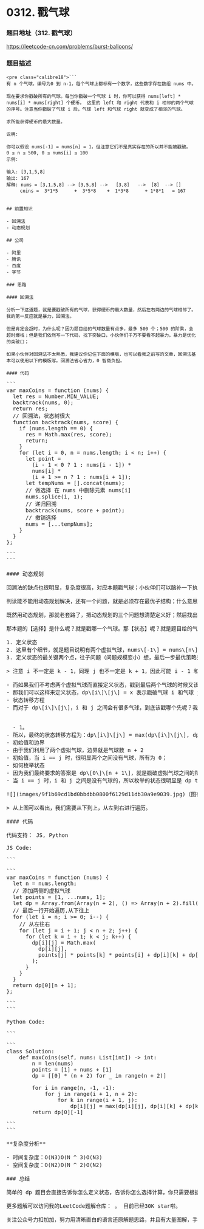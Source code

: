 # 0312. 戳气球

### 题目地址（312. 戳气球）

<https://leetcode-cn.com/problems/burst-balloons/>

### 题目描述

```
<pre class="calibre18">```
有 n 个气球，编号为0 到 n-1，每个气球上都标有一个数字，这些数字存在数组 nums 中。

现在要求你戳破所有的气球。每当你戳破一个气球 i 时，你可以获得 nums[left] * nums[i] * nums[right] 个硬币。 这里的 left 和 right 代表和 i 相邻的两个气球的序号。注意当你戳破了气球 i 后，气球 left 和气球 right 就变成了相邻的气球。

求所能获得硬币的最大数量。

说明:

你可以假设 nums[-1] = nums[n] = 1，但注意它们不是真实存在的所以并不能被戳破。
0 ≤ n ≤ 500, 0 ≤ nums[i] ≤ 100
示例:

输入: [3,1,5,8]
输出: 167
解释: nums = [3,1,5,8] --> [3,5,8] -->   [3,8]   -->  [8]  --> []
     coins =  3*1*5      +  3*5*8    +  1*3*8      + 1*8*1   = 167

```
```

## 前置知识

- 回溯法
- 动态规划

## 公司

- 阿里
- 腾讯
- 百度
- 字节

### 思路

#### 回溯法

分析一下这道题，就是要戳破所有的气球，获得硬币的最大数量，然后左右两边的气球相邻了。我的第一反应就是暴力，回溯法。

但是肯定会超时，为什么呢？因为题目给的气球数量有点多，最多 500 个；500 的阶乘，会超时爆栈；但是我们依然写一下代码，找下突破口，小伙伴们千万不要看不起暴力，暴力是优化的突破口；

如果小伙伴对回溯法不太熟悉，我建议你记住下面的模版，也可以看我之前写的文章，回溯法基本可以使用以下的模版写。回溯法省心省力，0 智商负担。

#### 代码

```
<pre class="calibre18">```
<span class="hljs-keyword">var</span> maxCoins = <span class="hljs-function"><span class="hljs-keyword">function</span> (<span class="hljs-params">nums</span>) </span>{
  <span class="hljs-keyword">let</span> res = <span class="hljs-params">Number</span>.MIN_VALUE;
  backtrack(nums, <span class="hljs-params">0</span>);
  <span class="hljs-keyword">return</span> res;
  <span class="hljs-title">// 回溯法，状态树很大</span>
  <span class="hljs-function"><span class="hljs-keyword">function</span> <span class="hljs-title">backtrack</span>(<span class="hljs-params">nums, score</span>) </span>{
    <span class="hljs-keyword">if</span> (nums.length == <span class="hljs-params">0</span>) {
      res = <span class="hljs-params">Math</span>.max(res, score);
      <span class="hljs-keyword">return</span>;
    }
    <span class="hljs-keyword">for</span> (<span class="hljs-keyword">let</span> i = <span class="hljs-params">0</span>, n = nums.length; i < n; i++) {
      <span class="hljs-keyword">let</span> point =
        (i - <span class="hljs-params">1</span> < <span class="hljs-params">0</span> ? <span class="hljs-params">1</span> : nums[i - <span class="hljs-params">1</span>]) *
        nums[i] *
        (i + <span class="hljs-params">1</span> >= n ? <span class="hljs-params">1</span> : nums[i + <span class="hljs-params">1</span>]);
      <span class="hljs-keyword">let</span> tempNums = [].concat(nums);
      <span class="hljs-title">// 做选择 在 nums 中删除元素 nums[i]</span>
      nums.splice(i, <span class="hljs-params">1</span>);
      <span class="hljs-title">// 递归回溯</span>
      backtrack(nums, score + point);
      <span class="hljs-title">// 撤销选择</span>
      nums = [...tempNums];
    }
  }
};

```
```

#### 动态规划

回溯法的缺点也很明显，复杂度很高，对应本题戳气球；小伙伴们可以脑补一下执行过程的状态树，这里我偷个懒就不画了；通过仔细观察这个状态树，我们会发现这个状态树的【选择】上，会有一些重复的选择分支；很明显存在了重复子问题；自然我就想到了能不能用动态规划来解决；

判读能不能用动态规划解决，还有一个问题，就是必须存在最优子结构；什么意思呢？其实就是根据局部最优，推导出答案；假设我们戳破第 k 个气球是最优策略的最后一步，和上一步有没有联系呢？根据题目意思，戳破第 k 个，前一个和后一个就变成相邻的了，看似是会有联系，其实是没有的。因为戳破第 k 个和 k-1 个是没有联系的，脑补一下回溯法的状态树就更加明确了；

既然用动态规划，那就老套路了，把动态规划的三个问题想清楚定义好；然后找出题目的【状态】和【选择】，然后根据【状态】枚举，枚举的过程中根据【选择】计算递推就能得到答案了。

那本题的【选择】是什么呢？就是戳哪一个气球。那【状态】呢？就是题目给的气球数量。

1. 定义状态
2. 这里有个细节，就是题目说明有两个虚拟气球，nums\[-1\] = nums\[n\] = 1；如果当前戳破的气球是最后一个或者第一个，前面/后面没有气球了，不能乘以 0，而是乘以 1。
3. 定义状态的最关键两个点，往子问题（问题规模变小）想，最后一步最优策略是什么；我们假设最后戳破的气球是 k，戳破 k 获得最大数量的银币就是 nums\[i\]  *nums\[k\]*  nums\[j\] 再加上前面戳破的最大数量和后面的最大数量，即：nums\[i\]  *nums\[k\]*  nums\[j\] + 前面最大数量 + 后面最大数量，就是答案。

> 注意 i 不一定是 k - 1，同理 j 也不一定是 k + 1，因此可能 i - 1 和 i + 1 已经被戳破了。

- 而如果我们不考虑两个虚拟气球而直接定义状态，戳到最后两个气球的时候又该怎么定义状态来避免和前面的产生联系呢？这两个虚拟气球就恰到好处了，这也是本题的一个难点之一。
- 那我们可以这样来定义状态，dp\[i\]\[j\] = x 表示戳破气球 i 和气球 j 之间（开区间，不包括 i 和 j）的所有气球，可以获得的最大硬币数为 x。为什么开区间？因为不能和已经计算过的产生联系，我们这样定义之后，利用两个虚拟气球，戳到最后两个气球的时候就完美的避开了所有状态的联系。
- 状态转移方程
- 而对于 dp\[i\]\[j\]，i 和 j 之间会有很多气球，到底该戳哪个先呢？我们直接设为 k，枚举选择最优的 k 就可以了。
  
  
  - 1。
- 所以，最终的状态转移方程为：dp\[i\]\[j\] = max(dp\[i\]\[j\], dp\[i\]\[k\] + dp\[k\]\[j\] + nums\[k\]  *nums\[i\]*  nums\[j\])。由于是开区间，因此 k 为 i + 1, i + 2... j - 1。
- 初始值和边界
- 由于我们利用了两个虚拟气球，边界就是气球数 n + 2
- 初始值，当 i == j 时，很明显两个之间没有气球，所有为 0；
- 如何枚举状态
- 因为我们最终要求的答案是 dp\[0\]\[n + 1\]，就是戳破虚拟气球之间的所有气球获得的最大值；
- 当 i == j 时，i 和 j 之间是没有气球的，所以枚举的状态很明显是 dp table 的左上部分，也就是 j 大于 i，如下图所示，只给出一部分方便思考。

![](images/9f1b69cd1bd0bbdbb0800f6129d11db30a9e9039.jpg)（图有错误。图中 dp\[k\]\[i\] 应该是 dp\[i\]\[k\]，dp\[j\]\[k\] 应该是 dp\[k\]\[j\]）

> 从上图可以看出，我们需要从下到上，从左到右进行遍历。

#### 代码

代码支持： JS, Python

JS Code:

```
<pre class="calibre18">```
<span class="hljs-keyword">var</span> maxCoins = <span class="hljs-function"><span class="hljs-keyword">function</span> (<span class="hljs-params">nums</span>) </span>{
  <span class="hljs-keyword">let</span> n = nums.length;
  <span class="hljs-title">// 添加两侧的虚拟气球</span>
  <span class="hljs-keyword">let</span> points = [<span class="hljs-params">1</span>, ...nums, <span class="hljs-params">1</span>];
  <span class="hljs-keyword">let</span> dp = <span class="hljs-params">Array</span>.from(<span class="hljs-params">Array</span>(n + <span class="hljs-params">2</span>), () => <span class="hljs-params">Array</span>(n + <span class="hljs-params">2</span>).fill(<span class="hljs-params">0</span>));
  <span class="hljs-title">// 最后一行开始遍历,从下往上</span>
  <span class="hljs-keyword">for</span> (<span class="hljs-keyword">let</span> i = n; i >= <span class="hljs-params">0</span>; i--) {
    <span class="hljs-title">// 从左往右</span>
    <span class="hljs-keyword">for</span> (<span class="hljs-keyword">let</span> j = i + <span class="hljs-params">1</span>; j < n + <span class="hljs-params">2</span>; j++) {
      <span class="hljs-keyword">for</span> (<span class="hljs-keyword">let</span> k = i + <span class="hljs-params">1</span>; k < j; k++) {
        dp[i][j] = <span class="hljs-params">Math</span>.max(
          dp[i][j],
          points[j] * points[k] * points[i] + dp[i][k] + dp[k][j]
        );
      }
    }
  }
  <span class="hljs-keyword">return</span> dp[<span class="hljs-params">0</span>][n + <span class="hljs-params">1</span>];
};

```
```

Python Code:

```
<pre class="calibre18">```
<span class="hljs-class"><span class="hljs-keyword">class</span> <span class="hljs-title">Solution</span>:</span>
    <span class="hljs-function"><span class="hljs-keyword">def</span> <span class="hljs-title">maxCoins</span><span class="hljs-params">(self, nums: List[int])</span> -> int:</span>
        n = len(nums)
        points = [<span class="hljs-params">1</span>] + nums + [<span class="hljs-params">1</span>]
        dp = [[<span class="hljs-params">0</span>] * (n + <span class="hljs-params">2</span>) <span class="hljs-keyword">for</span> _ <span class="hljs-keyword">in</span> range(n + <span class="hljs-params">2</span>)]

        <span class="hljs-keyword">for</span> i <span class="hljs-keyword">in</span> range(n, <span class="hljs-params">-1</span>, <span class="hljs-params">-1</span>):
            <span class="hljs-keyword">for</span> j <span class="hljs-keyword">in</span> range(i + <span class="hljs-params">1</span>, n + <span class="hljs-params">2</span>):
                <span class="hljs-keyword">for</span> k <span class="hljs-keyword">in</span> range(i + <span class="hljs-params">1</span>, j):
                    dp[i][j] = max(dp[i][j], dp[i][k] + dp[k][j] + points[i] * points[k] * points[j])
        <span class="hljs-keyword">return</span> dp[<span class="hljs-params">0</span>][<span class="hljs-params">-1</span>]

```
```

**复杂度分析**

- 时间复杂度：O(N3)O(N ^ 3)O(N3)
- 空间复杂度：O(N2)O(N ^ 2)O(N2)

### 总结

简单的 dp 题目会直接告诉你怎么定义状态，告诉你怎么选择计算，你只需要根据套路判断一下能不能用 dp 解题即可，而判断能不能，往往暴力就是突破口。而困难点的 dp，我觉的都是细节问题了，要注意的细节太多了。感觉力扣加加，路西法大佬，把我领进了动态规划的大门，共勉。

更多题解可以访问我的LeetCode题解仓库：<https://github.com/azl397985856/leetcode> 。 目前已经30K star啦。

关注公众号力扣加加，努力用清晰直白的语言还原解题思路，并且有大量图解，手把手教你识别套路，高效刷题。